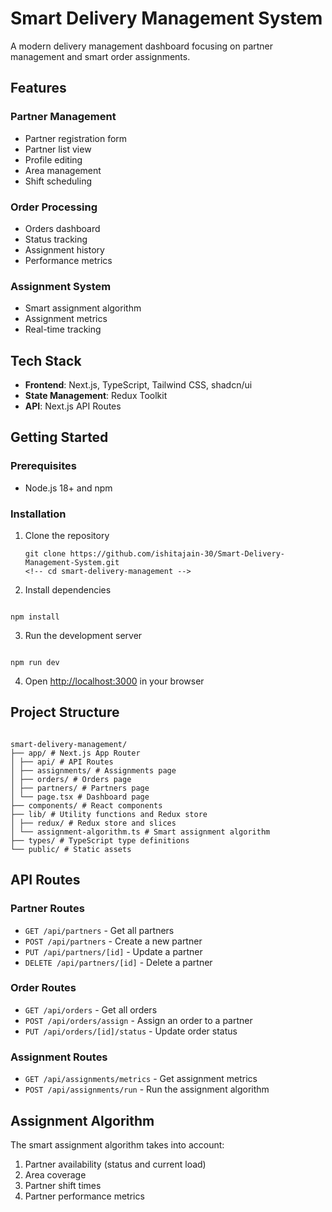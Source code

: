 # Smart Delivery Management System

A modern delivery management dashboard focusing on partner management and smart order assignments.

## Features

### Partner Management

- Partner registration form
- Partner list view
- Profile editing
- Area management
- Shift scheduling

### Order Processing

- Orders dashboard
- Status tracking
- Assignment history
- Performance metrics

### Assignment System

- Smart assignment algorithm
- Assignment metrics
- Real-time tracking

## Tech Stack

- **Frontend**: Next.js, TypeScript, Tailwind CSS, shadcn/ui
- **State Management**: Redux Toolkit
- **API**: Next.js API Routes

## Getting Started

### Prerequisites

- Node.js 18+ and npm

### Installation

1. Clone the repository

   ```
   git clone https://github.com/ishitajain-30/Smart-Delivery-Management-System.git
   <!-- cd smart-delivery-management -->

   ```

2. Install dependencies

```

npm install

```

3. Run the development server

```

npm run dev

```

4. Open [http://localhost:3000](http://localhost:3000) in your browser

## Project Structure

```

smart-delivery-management/
├── app/ # Next.js App Router
│ ├── api/ # API Routes
│ ├── assignments/ # Assignments page
│ ├── orders/ # Orders page
│ ├── partners/ # Partners page
│ └── page.tsx # Dashboard page
├── components/ # React components
├── lib/ # Utility functions and Redux store
│ ├── redux/ # Redux store and slices
│ └── assignment-algorithm.ts # Smart assignment algorithm
├── types/ # TypeScript type definitions
└── public/ # Static assets

```

## API Routes

### Partner Routes

- `GET /api/partners` - Get all partners
- `POST /api/partners` - Create a new partner
- `PUT /api/partners/[id]` - Update a partner
- `DELETE /api/partners/[id]` - Delete a partner

### Order Routes

- `GET /api/orders` - Get all orders
- `POST /api/orders/assign` - Assign an order to a partner
- `PUT /api/orders/[id]/status` - Update order status

### Assignment Routes

- `GET /api/assignments/metrics` - Get assignment metrics
- `POST /api/assignments/run` - Run the assignment algorithm

## Assignment Algorithm

The smart assignment algorithm takes into account:

1. Partner availability (status and current load)
2. Area coverage
3. Partner shift times
4. Partner performance metrics

```

```
